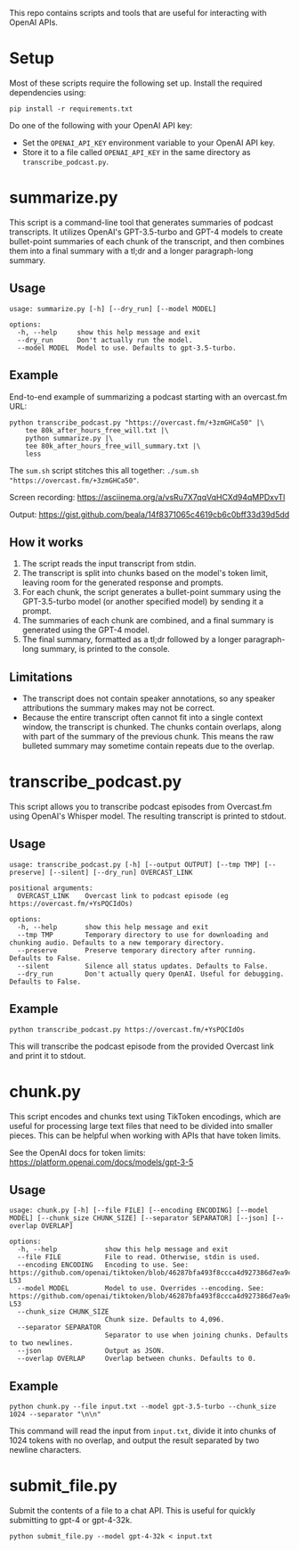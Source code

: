 This repo contains scripts and tools that are useful for interacting with OpenAI APIs.

# Setup
Most of these scripts require the following set up. Install the required dependencies using:

```shell
pip install -r requirements.txt
```

Do one of the following with your OpenAI API key:
- Set the `OPENAI_API_KEY` environment variable to your OpenAI API key.
- Store it to a file called `OPENAI_API_KEY` in the same directory as `transcribe_podcast.py`.

# summarize.py

This script is a command-line tool that generates summaries of podcast transcripts. It utilizes OpenAI's GPT-3.5-turbo and GPT-4 models to create bullet-point summaries of each chunk of the transcript, and then combines them into a final summary with a tl;dr and a longer paragraph-long summary.

## Usage

```
usage: summarize.py [-h] [--dry_run] [--model MODEL]

options:
  -h, --help     show this help message and exit
  --dry_run      Don't actually run the model.
  --model MODEL  Model to use. Defaults to gpt-3.5-turbo.
```

## Example

End-to-end example of summarizing a podcast starting with an overcast.fm URL:
```shell
python transcribe_podcast.py "https://overcast.fm/+3zmGHCa50" |\
    tee 80k_after_hours_free_will.txt |\
    python summarize.py |\
    tee 80k_after_hours_free_will_summary.txt |\
    less
```

The `sum.sh` script stitches this all together: `./sum.sh "https://overcast.fm/+3zmGHCa50"`.

Screen recording: https://asciinema.org/a/vsRu7X7qqVqHCXd94qMPDxvTl

Output: https://gist.github.com/beala/14f8371065c4619cb6c0bff33d39d5dd

## How it works
1. The script reads the input transcript from stdin.
2. The transcript is split into chunks based on the model's token limit, leaving room for the generated response and prompts.
3. For each chunk, the script generates a bullet-point summary using the GPT-3.5-turbo model (or another specified model) by sending it a prompt.
4. The summaries of each chunk are combined, and a final summary is generated using the GPT-4 model.
5. The final summary, formatted as a tl;dr followed by a longer paragraph-long summary, is printed to the console.

## Limitations

- The transcript does not contain speaker annotations, so any speaker attributions the summary makes may not be correct.
- Because the entire transcript often cannot fit into a single context window, the transcript is chunked. The chunks contain overlaps, along with part of the summary of the previous chunk. This means the raw bulleted summary may sometime contain repeats due to the overlap.

# transcribe_podcast.py

This script allows you to transcribe podcast episodes from Overcast.fm using OpenAI's Whisper model. The resulting transcript is printed to stdout.

## Usage

```
usage: transcribe_podcast.py [-h] [--output OUTPUT] [--tmp TMP] [--preserve] [--silent] [--dry_run] OVERCAST_LINK

positional arguments:
  OVERCAST_LINK    Overcast link to podcast episode (eg https://overcast.fm/+YsPQCIdOs)

options:
  -h, --help       show this help message and exit
  --tmp TMP        Temporary directory to use for downloading and chunking audio. Defaults to a new temporary directory.
  --preserve       Preserve temporary directory after running. Defaults to False.
  --silent         Silence all status updates. Defaults to False.
  --dry_run        Don't actually query OpenAI. Useful for debugging. Defaults to False.

```

## Example

```shell
python transcribe_podcast.py https://overcast.fm/+YsPQCIdOs
```

This will transcribe the podcast episode from the provided Overcast link and print it to stdout.

# chunk.py

This script encodes and chunks text using TikToken encodings, which are useful for processing large text files that need to be divided into smaller pieces. This can be helpful when working with APIs that have token limits.

See the OpenAI docs for token limits: https://platform.openai.com/docs/models/gpt-3-5

## Usage

```
usage: chunk.py [-h] [--file FILE] [--encoding ENCODING] [--model MODEL] [--chunk_size CHUNK_SIZE] [--separator SEPARATOR] [--json] [--overlap OVERLAP]

options:
  -h, --help            show this help message and exit
  --file FILE           File to read. Otherwise, stdin is used.
  --encoding ENCODING   Encoding to use. See: https://github.com/openai/tiktoken/blob/46287bfa493f8ccca4d927386d7ea9cc20487525/tiktoken/model.py#L6-L53
  --model MODEL         Model to use. Overrides --encoding. See: https://github.com/openai/tiktoken/blob/46287bfa493f8ccca4d927386d7ea9cc20487525/tiktoken/model.py#L6-L53
  --chunk_size CHUNK_SIZE
                        Chunk size. Defaults to 4,096.
  --separator SEPARATOR
                        Separator to use when joining chunks. Defaults to two newlines.
  --json                Output as JSON.
  --overlap OVERLAP     Overlap between chunks. Defaults to 0.

```

## Example

```shell
python chunk.py --file input.txt --model gpt-3.5-turbo --chunk_size 1024 --separator "\n\n"
```

This command will read the input from `input.txt`, divide it into chunks of 1024 tokens with no overlap, and output the result separated by two newline characters.

# submit_file.py

Submit the contents of a file to a chat API. This is useful for quickly submitting to gpt-4 or gpt-4-32k.

```shell
python submit_file.py --model gpt-4-32k < input.txt 
```